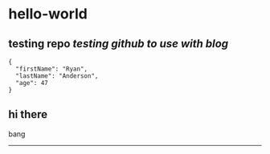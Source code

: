 # hello-world
**testing repo**
*testing github to use with blog*
---
```
{
  "firstName": "Ryan",
  "lastName": "Anderson",
  "age": 47
}
```
## hi there

bang

---

